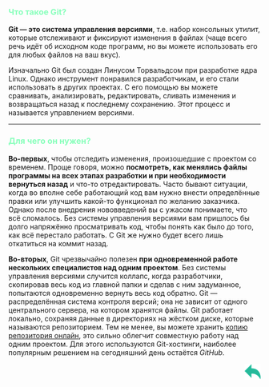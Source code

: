 ### <span style="color:#8FB">Что такое Git?</span> 

**Git — это система управления версиями**, т.е. набор консольных утилит, которые отслеживают и фиксируют изменения в файлах (чаще всего речь идёт об исходном коде программ, но вы можете использовать его для любых файлов на ваш вкус). 

Изначально Git был создан Линусом Торвальдсом при разработке ядра Linux. Однако инструмент понравился разработчикам, и его стали использовать в других проектах. С его помощью вы можете сравнивать, анализировать, редактировать, сливать изменения и возвращаться назад к последнему сохранению. Этот процесс и называется управлением версиями.

---

### <span style="color:#8FB">Для чего он нужен?</span>

**Во-первых**, чтобы отследить изменения, произошедшие с проектом со временем. Проще говоря, можно **посмотреть, как менялись файлы программы на всех этапах разработки и при необходимости вернуться назад** и что-то отредактировать. Часто бывают ситуации, когда во вполне себе работающий код вам нужно внести определённые правки или улучшить какой-то функционал по желанию заказчика. Однако после внедрения нововведений вы с ужасом понимаете, что всё сломалось. Без системы управления версиями вам пришлось бы долго напряжённо просматривать код, чтобы понять как было до того, как всё перестало работать. С Git же нужно будет всего лишь откатиться на коммит назад.

**Во-вторых**, Git чрезвычайно полезен **при одновременной работе нескольких специалистов над одним проектом**. Без системы управления версиями случится коллапс, когда разработчики, скопировав весь код из главной папки и сделав с ним задуманное, попытаются одновременно вернуть весь код обратно.
Git — распределённая система контроля версий; она не зависит от одного центрального сервера, на котором хранятся файлы. Git работает локально, сохраняя данные в директориях на жёстком диске, которые называются репозиторием. Тем не менее, вы можете хранить [копию репозитория онлайн](remote%20repository.md), это сильно облегчит совместную работу над одним проектом. Для этого используются Git-хостинги, наиболее популярным решением на сегодняшний день остаётся _GitHub_. <p align = "right">[![back](./assets/arrows1.png)](./readme.md "Назад к содержанию")</p>